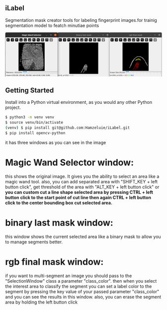 ## iLabel

Segmentation mask creator tools for labeling fingerprint images.for trainig segmentation model to featch minutiae points

![Example Image](readme-example.png)

## Getting Started

Install into a Python virtual environment, as you would any other Python project.

```sh
$ python3 -m venv venv
$ source venv/bin/activate
(venv) $ pip install git@github.com:Hamzeluie/iLabel.git
$ pip install opencv-python
```
it has three windows as you can see in the image

# Magic Wand Selector window:
this shows the original image. It gives you the ability to select an area like a magic wand tool. also, you can add separated area with "SHIFT_KEY + left button click", get threshold of the area with "ALT_KEY + left button click" or **you can custom cut a line shape selected area by pressing CTRL + left button click to the start point of cut line then again CTRL + left button click to the center bounding box cut selected area.**
 
# binary last mask  window: 
this window shows the current selected area like a binary mask to allow you to manage segments better.

# rgb final mask  window:
if you want to multi-segment an image you should pass to the "SelectionWindow" class a  parameter "class_color". then when you select the interest area to classify the segment you can set a label color to the segment by pressing the key value of your passed parameter "class_color" and you can see the results in this window. also, you can erase the segment area by holding the left button click

